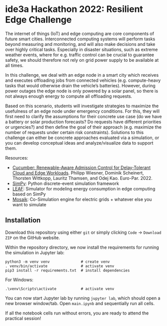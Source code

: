 # ide3a Hackathon 2022: Resilient Edge Challenge

The internet of things (IoT) and edge computing are core components of future smart cities. Interconnected computing systems will perform tasks beyond measuring and monitoring, and will also make decisions and take over highly critical tasks. Especially in disaster situations, such as extreme weather events, where for e.g. traffic control can be crucial to guarantee safety, we should therefore not rely on grid power supply to be available at all times. 

In this challenge, we deal with an edge node in a smart city which receives and executes offloading jobs from connected vehicles (e.g. compute-heavy tasks that would otherwise drain the vehicle’s batteries). However, during power outages the edge node is only powered by a solar panel, so there is not always enough energy to compute all offloading requests.

Based on this scenario, students will investigate strategies to maximize the usefulness of an edge node under emergency conditions. For this, they will first need to clarify the assumptions for their concrete use case (do we have a battery or solar production forecasts? Do requests have different priorities or urgencies?) and then define the goal of their approach (e.g. maximize the number of requests under certain risk constraints). Solutions to this challenge can either be concrete approaches evaluated via a simulation, or you can develop conceptual ideas and analyze/visualize data to support them.

Resources:
- [Cucumber: Renewable-Aware Admission Control for Delay-Tolerant Cloud and Edge Workloads](https://arxiv.org/pdf/2205.02895.pdf). Philipp Wiesner, Dominik Scheinert, Thorsten Wittkopp, Lauritz Thamsen, and Odej Kao. Euro-Par. 2022.
- [SimPy](https://simpy.readthedocs.io): Python discrete-event simulation framework
- [LEAF](https://github.com/dos-group/leaf): Simulator for modeling energy consumption in edge computing based on SimPy
- [Mosaik](https://mosaik.offis.de/): Co-Simulation engine for electric grids + whatever else you want to simulate


## Installation

Download this repository using either `git` or simply clicking `Code` -> `Download ZIP` on the GitHub website.

Within the repository directory, we now install the requirements for running the simulation in Jupyter lab:

```
python3 -m venv venv              # create venv
. venv/bin/activate               # activate venv
pip3 install -r requirements.txt  # install dependencies
```
For Windows:
```
.\venv\Scripts\activate           # activate venv
```
You can now start Jupyter lab by running `jupyter lab`, which should open a new browser window/tab. 
Open `main.ipynb` and sequentially run all cells.

If all the notebook cells run without errors, you are ready to attend the practical session!
